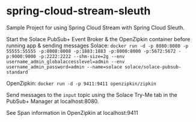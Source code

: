 # spring-cloud-stream-sleuth
Sample Project for using Spring Cloud Stream with Spring Cloud Sleuth. 

Start the Solace PubSub+ Event Broker & the OpenZipkin container before running app & sending messages
Solace: `docker run -d -p 8080:8080 -p 55555:55555 -p:8008:8008 -p:1883:1883 -p:8000:8000 -p:5672:5672 -p:9000:9000 -p:2222:2222 --shm-size=2g --env username_admin_globalaccesslevel=admin --env username_admin_password=admin --name=solace solace/solace-pubsub-standard`

OpenZipkin: `docker run -d -p 9411:9411 openzipkin/zipkin`

Send messages to the `input` topic using the Solace Try-Me tab in the PubSub+ Manager at localhost:8080. 

See Span information in OpenZipkin at localhost:9411
